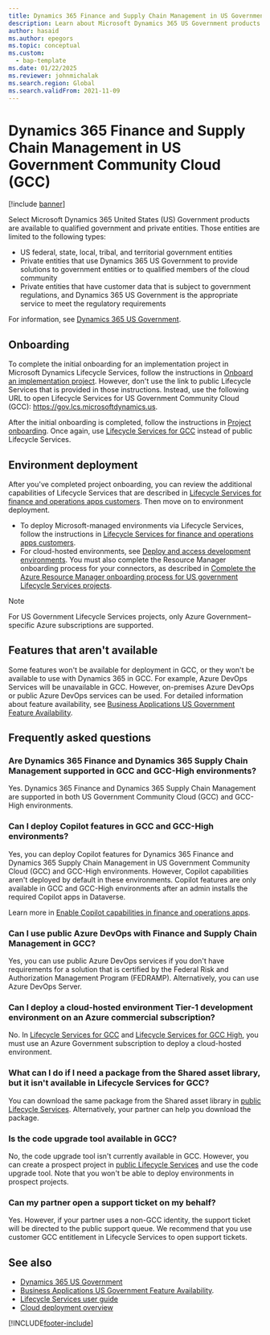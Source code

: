 ```yaml
---
title: Dynamics 365 Finance and Supply Chain Management in US Government Community Cloud (GCC)
description: Learn about Microsoft Dynamics 365 US Government products that are available to qualified government and private entities.
author: hasaid
ms.author: epegors
ms.topic: conceptual
ms.custom: 
  - bap-template
ms.date: 01/22/2025
ms.reviewer: johnmichalak
ms.search.region: Global
ms.search.validFrom: 2021-11-09
---
```


# Dynamics 365 Finance and Supply Chain Management in US Government Community Cloud (GCC)

[!include [banner](../../../finance/includes/banner.md)]

Select Microsoft Dynamics 365 United States (US) Government products are available to qualified government and private entities. Those entities are limited to the following types:

- US federal, state, local, tribal, and territorial government entities
- Private entities that use Dynamics 365 US Government to provide solutions to government entities or to qualified members of the cloud community
- Private entities that have customer data that is subject to government regulations, and Dynamics 365 US Government is the appropriate service to meet the regulatory requirements

For information, see [Dynamics 365 US Government](/power-platform/admin/microsoft-dynamics-365-government).

## Onboarding

To complete the initial onboarding for an implementation project in Microsoft Dynamics Lifecycle Services, follow the instructions in [Onboard an implementation project](../../dev-itpro/organization-administration/onboard.md). However, don't use the link to public Lifecycle Services that is provided in those instructions. Instead, use the following URL to open Lifecycle Services for US Government Community Cloud (GCC): <https://gov.lcs.microsoftdynamics.us>.

After the initial onboarding is completed, follow the instructions in [Project onboarding](../../dev-itpro/lifecycle-services/project-onboarding.md). Once again, use [Lifecycle Services for GCC](https://gov.lcs.microsoftdynamics.us) instead of public Lifecycle Services.

## Environment deployment

After you've completed project onboarding, you can review the additional capabilities of Lifecycle Services that are described in [Lifecycle Services for finance and operations apps customers](../../dev-itpro/lifecycle-services/lcs-works-lcs.md). Then move on to environment deployment.

- To deploy Microsoft-managed environments via Lifecycle Services, follow the instructions in [Lifecycle Services for finance and operations apps customers](../../dev-itpro/lifecycle-services/lcs-works-lcs.md#new-deployment-experience).
- For cloud-hosted environments, see [Deploy and access development environments](../../dev-itpro/dev-tools/access-instances.md). You must also complete the Resource Manager onboarding process for your connectors, as described in [Complete the Azure Resource Manager onboarding process for US government Lifecycle Services projects](../../dev-itpro/deployment/arm-onbarding-us-goverment.md).

> [!NOTE]
> For US Government Lifecycle Services projects, only Azure Government–specific Azure subscriptions are supported.

## Features that aren't available

Some features won't be available for deployment in GCC, or they won't be available to use with Dynamics 365 in GCC. For example, Azure DevOps Services will be unavailable in GCC. However, on-premises Azure DevOps or public Azure DevOps services can be used. For detailed information about feature availability, see [Business Applications US Government Feature Availability](https://aka.ms/BAPFunctionalParity).

## Frequently asked questions

### Are Dynamics 365 Finance and Dynamics 365 Supply Chain Management supported in GCC and GCC-High environments?

Yes. Dynamics 365 Finance and Dynamics 365 Supply Chain Management are supported in both US Government Community Cloud (GCC) and GCC-High environments.

### Can I deploy Copilot features in GCC and GCC-High environments?

Yes, you can deploy Copilot features for Dynamics 365 Finance and Dynamics 365 Supply Chain Management in US Government Community Cloud (GCC) and GCC-High environments. However, Copilot capabilities aren't deployed by default in these environments. Copilot features are only available in GCC and GCC-High environments after an admin installs the required Copilot apps in Dataverse.

Learn more in [Enable Copilot capabilities in finance and operations apps](../../dev-itpro/copilot/enable-copilot.md).

### Can I use public Azure DevOps with Finance and Supply Chain Management in GCC?

Yes, you can use public Azure DevOps services if you don't have requirements for a solution that is certified by the Federal Risk and Authorization Management Program (FEDRAMP). Alternatively, you can use Azure DevOps Server.

### Can I deploy a cloud-hosted environment Tier-1 development environment on an Azure commercial subscription?

No. In [Lifecycle Services for GCC](https://gov.lcs.microsoftdynamics.us) and [Lifecycle Services for GCC High](https://high.lcs.microsoftdynamics.us), you must use an Azure Government subscription to deploy a cloud-hosted environment.

### What can I do if I need a package from the Shared asset library, but it isn't available in Lifecycle Services for GCC?

You can download the same package from the Shared asset library in [public Lifecycle Services](https://lcs.dynamics.com). Alternatively, your partner can help you download the package.

### Is the code upgrade tool available in GCC?

No, the code upgrade tool isn't currently available in GCC. However, you can create a prospect project in [public Lifecycle Services](https://lcs.dynamics.com) and use the code upgrade tool. Note that you won't be able to deploy environments in prospect projects.

### Can my partner open a support ticket on my behalf?

Yes. However, if your partner uses a non-GCC identity, the support ticket will be directed to the public support queue. We recommend that you use customer GCC entitlement in Lifecycle Services to open support tickets.

## See also

- [Dynamics 365 US Government](/power-platform/admin/microsoft-dynamics-365-government)
- [Business Applications US Government Feature Availability](https://aka.ms/BAPFunctionalParity).
- [Lifecycle Services user guide](../../dev-itpro/lifecycle-services/lcs-user-guide.md)
- [Cloud deployment overview](../../dev-itpro/deployment/cloud-deployment-overview.md)

[!INCLUDE[footer-include](../../../includes/footer-banner.md)]
